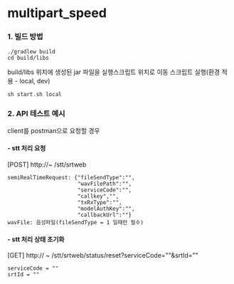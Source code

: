 # multipart_speed

### 1. 빌드 방법
```
./gradlew build
cd build/libs
```
build/libs 위치에 생성된 jar 파일을 실행스크립트 위치로 이동
스크립트 실행(환경 적용 - local, dev)
```
sh start.sh local
```
### 2. API 테스트 예시
client를 postman으로 요청할 경우

#### - stt 처리 요청
[POST] http://~ /stt/srtweb
```
semiRealTimeRequest: {"fileSendType":"",
                      "wavFilePath":"",
                      "serviceCode":"",
                      "callkey","",
                      "txRxType":"",
                      "modelAuthKey":"",
                      "callbackUrl":""}
wavFile: 음성파일(fileSendType = 1 일때만 필수)
```

#### - stt 처리 상태 초기화
[GET] http:// ~ /stt/srtweb/status/reset?serviceCode=""&srtId=""
```
serviceCode = ""
srtId = ""
```
